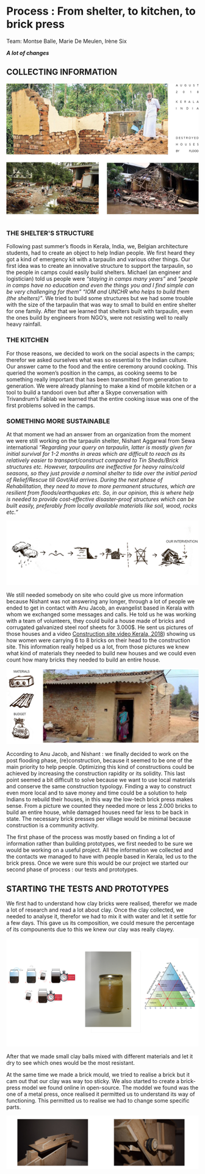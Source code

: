 # Process : From shelter, to kitchen, to brick press

Team: Montse Balle, Marie De Meulen, Irène Six

***A lot of changes***

## COLLECTING INFORMATION

 ![SituationPostFlood](images/Presse_a_briques/SituationPostFlood.jpg)

### THE SHELTER'S STRUCTURE

Following past summer’s floods in Kerala, India, we, Belgian architecture students, had to create an object to help Indian people. We first heard they got a kind of emergency kit with a tarpaulin and various other things. Our first idea was to create an innovative structure to support the tarpaulin, so the people in camps could easily build shelters. Michael (an engineer and logistician) told us people were *“staying in camps many years”* and *“people in camps have no education and even the things you and I find simple can be very challenging for them”* *“IOM and UNCHR who helps to build them (the shelters)”*.  We tried to build some structures but we had some trouble with the size of the tarpaulin that was way to small to build en entire shelter for one family. After that we learned that shelters built with tarpaulin, even the ones build by engineers from NGO’s, were not resisting well to really heavy rainfall.


### THE KITCHEN

For those reasons, we decided to work on the social aspects in the camps; therefor we asked ourselves what was so essential to the Indian culture. Our answer came to the food and the entire ceremony around cooking. This queried the women’s position in the camps, as cooking seems to be something really important that has been transmitted from generation to generation. We were already planning to make a kind of mobile kitchen or a tool to build a tandoori oven but after a Skype conversation with Trivandrum’s Fablab we learned that the entire cooking issue was one of the first problems solved in the camps.


### SOMETHING MORE SUSTAINABLE

At that moment we had an answer from an organization from the moment we were still working on the tarpaulin shelter, Nishant Aggarwal from Sewa international *“Regarding your query on tarpaulin, latter is mostly given for initial survival for 1-2 months in areas which are difficult to reach as its relatively easier to transport/construct compared to Tin Sheds/Brick structures etc. However, tarpaulins are ineffective for heavy rains/cold seasons, so they just provide a nominal shelter to tide over the initial period of Relief/Rescue till Govt/Aid arrives. During the next phase of Rehabilitation, they need to move to more permanent structures, which are resilient from floods/earthquakes etc. So, in our opinion, this is where help is needed to provide cost-effective disaster-proof structures which can be built easily, preferably from locally available materials like soil, wood, rocks etc.”*

 ![BriqueMaison](images/Presse_a_briques/Intervention.jpg)

We still needed somebody on site who could give us more information because Nishant was not answering any longer, through a lot of people we ended to get in contact with Anu Jacob, an evangelist based in Kerala with whom we exchanged some messages and calls. He told us he was working with a team of volunteers, they could build a house made of bricks and corrugated galvanized steel roof sheets for 3.000$. He sent us pictures of those houses and a video [Construction site video Kerala, 2018](https://youtu.be/BE1kMFsjTUY)) showing us how women were carrying 6 to 8 bricks on their head to the construction site. This information really helped us a lot, from those pictures we knew what kind of materials they needed to build new houses and we could even count how many bricks they needed to build an entire house.

 ![BriqueMaison](images/Presse_a_briques/housebudget.jpg)

According to Anu Jacob, and Nishant : we finally decided to work  on the post flooding phase,  (re)construction, because it seemed to be  one of the main priority to help people. 
Optimizing this kind of constructions could be achieved by increasing the construction rapidity or its solidity. This last point seemed a bit difficult to solve because we want to use local materials and conserve the same construction typology. 
Finding a way to construct even more local and to save money and time could be a solution to help Indians to rebuild their houses, in this way the low-tech brick press makes sense. 
From a picture we counted they needed more or less 2.000 bricks to build an entire house, while damaged houses need far less to be back in state.
The necessary brick presses per village would be minimal because construction is a community activity.

The first phase of the process was mostly based on finding a lot of information rather than building prototypes, we first needed to be sure we would be working on a useful project. All the information we collected and the contacts we managed to have with people based in Kerala, led us to the brick press. Once we were sure this would be our project we started our second phase of process : our tests and prototypes.


## STARTING THE TESTS AND PROTOTYPES

We first had to understand how clay bricks were realised, therefor we made a lot of research and read a lot about clay. Once the clay collected, we needed to analyse it, therefor we had to mix it with water and let it settle for a few days. This gave us its composition, we could mesure the percentage of its compounents due to this we knew our clay was really clayey. 

![Testpot](images/Presse_a_briques/Melangeterre.jpg)

After that we made small clay balls mixed with different materials and let it dry to see which ones would be the most resistant.

At the same time we made a brick mould, we tried to realise a brick but it cam out that our clay was way too sticky. We also started to create a brick-press model we found online in open-source. The moddel we found was the one of a metal press, once realised it permitted us to understand its way of functioning. This permitted us to realise we had to change some specific parts.

![Testpot](images/Presse_a_briques/TestIsabelle.jpg)
